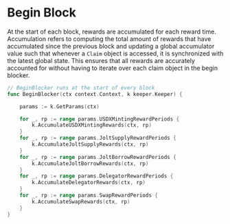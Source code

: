 <!--
order: 7
-->

# Begin Block

At the start of each block, rewards are accumulated for each reward time. Accumulation refers to computing the total amount of rewards that have accumulated since the previous block and updating a global accumulator value such that whenever a `Claim` object is accessed, it is synchronized with the latest global state. This ensures that all rewards are accurately accounted for without having to iterate over each claim object in the begin blocker.

```go
// BeginBlocker runs at the start of every block
func BeginBlocker(ctx context.Context, k keeper.Keeper) {

	params := k.GetParams(ctx)

	for _, rp := range params.USDXMintingRewardPeriods {
		k.AccumulateUSDXMintingRewards(ctx, rp)
	}
	for _, rp := range params.JoltSupplyRewardPeriods {
		k.AccumulateJoltSupplyRewards(ctx, rp)
	}
	for _, rp := range params.JoltBorrowRewardPeriods {
		k.AccumulateJoltBorrowRewards(ctx, rp)
	}
	for _, rp := range params.DelegatorRewardPeriods {
		k.AccumulateDelegatorRewards(ctx, rp)
	}
	for _, rp := range params.SwapRewardPeriods {
		k.AccumulateSwapRewards(ctx, rp)
	}
}
```
